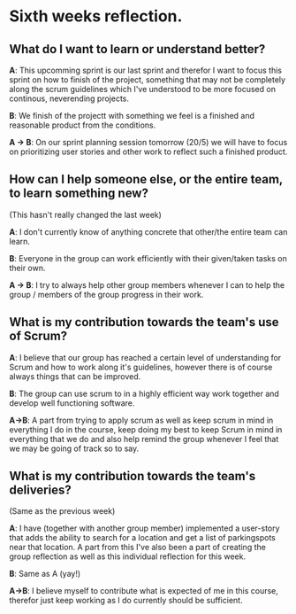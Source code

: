 # Sixth weeks reflection.

## What do I want to learn or understand better?

**A**: This upcomming sprint is our last sprint and therefor I want to focus this sprint on how to finish of the project, something that may not be completely along the scrum guidelines which I've understood to be more focused on continous, neverending projects.

**B**: We finish of the projectt with something we feel is a finished and reasonable product from the conditions.

**A -> B**: On our sprint planning session tomorrow (20/5) we will have to focus on prioritizing user stories and other work to reflect such a finished product.
 
## How can I help someone else, or the entire team, to learn something new?

(This hasn't really changed the last week)

**A**: I don't currently know of anything concrete that other/the entire team can learn. 

**B**: Everyone in the group can work efficiently with their given/taken tasks on their own.

**A -> B**: I try to always help other group members whenever I can to help the group / members of the group progress in their work.

## What is my contribution towards the team's use of Scrum?

**A**: I believe that our group has reached a certain level of understanding for Scrum and how to work along it's guidelines, however there is of course always things that can be improved.

**B**: The group can use scrum to in a highly efficient way work together and develop well functioning software.

**A->B**: A part from trying to apply scrum as well as keep scrum in mind in everything I do in the course, keep doing my best to keep Scrum in mind in everything that we do and also help remind the group whenever I feel that we may be going of track so to say.

## What is my contribution towards the team's deliveries?

(Same as the previous week)

**A**: I have (together with another group member) implemented a user-story that adds the ability to search for a location and get a list of parkingspots near that location. A part from this I've also been a part of creating the group reflection as well as this individual reflection for this week.

**B**: Same as A (yay!)

**A->B**: I believe myself to contribute what is expected of me in this course, therefor just keep working as I do currently should be sufficient.
